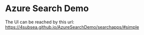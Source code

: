 # Azure Search Demo

The UI can be reached by this url: https://4subsea.github.io/AzureSearchDemo/searchapps/#simple